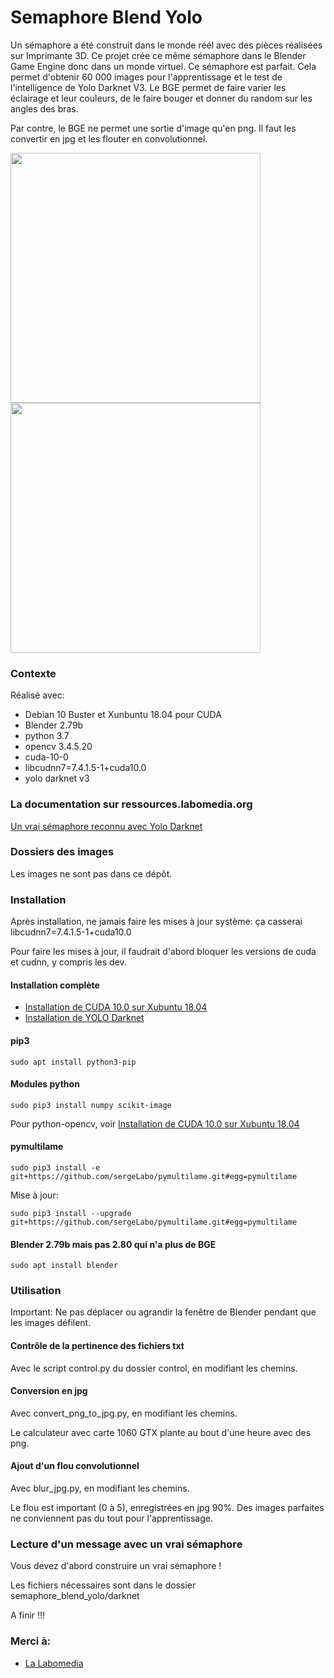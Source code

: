 # Semaphore Blend Yolo

Un sémaphore a été construit dans le monde réél avec des pièces réalisées sur Imprimante 3D.
Ce projet crée ce même sémaphore dans le Blender Game Engine donc dans un monde virtuel. Ce sémaphore est parfait.
Cela permet d'obtenir 60 000 images pour l'apprentissage et le test de l'intelligence de Yolo Darknet V3.
Le BGE permet de faire varier les éclairage et leur couleurs, de le faire bouger et donner du random sur les angles des bras.

Par contre, le BGE ne permet une sortie d'image qu'en png. Il faut les convertir en jpg et les flouter en convolutionnel.

<img src="/doc/shot_106_y.png" width="400" height="400"><img src="/darknet/calcul_3/chart_big_var_12000.png" width="400" height="400">


### Contexte

Réalisé avec:

* Debian 10 Buster et Xunbuntu 18.04 pour CUDA
* Blender 2.79b
* python 3.7
* opencv 3.4.5.20
* cuda-10-0
* libcudnn7=7.4.1.5-1+cuda10.0
* yolo darknet v3

### La documentation sur ressources.labomedia.org

[Un vrai sémaphore reconnu avec Yolo Darknet](https://ressources.labomedia.org/y/yolo_darknet_avec_un_vrai_semaphore)

### Dossiers des images

Les images ne sont pas dans ce dépôt.

### Installation
Après installation, ne jamais faire les mises à jour système: ça casserai libcudnn7=7.4.1.5-1+cuda10.0

Pour faire les mises à jour, il faudrait d'abord bloquer les versions de cuda et cudnn, y compris les dev.

#### Installation complète

* [Installation de CUDA 10.0 sur Xubuntu 18.04](https://ressources.labomedia.org/y/yolo_darknet_sur_un_portable_optimus#installation_de_cuda_100_sur_xubuntu_1804)
* [Installation de YOLO Darknet](https://ressources.labomedia.org/y/yolo_darknet_sur_un_portable_optimus#installation_de_yolo_darknet)

#### pip3

~~~text
sudo apt install python3-pip
~~~

#### Modules python

~~~text
sudo pip3 install numpy scikit-image
~~~

Pour python-opencv, voir [Installation de CUDA 10.0 sur Xubuntu 18.04](https://ressources.labomedia.org/y/yolo_darknet_sur_un_portable_optimus#installation_de_cuda_100_sur_xubuntu_1804)

#### pymultilame

~~~text
sudo pip3 install -e git+https://github.com/sergeLabo/pymultilame.git#egg=pymultilame
~~~

Mise à jour:
~~~text
sudo pip3 install --upgrade git+https://github.com/sergeLabo/pymultilame.git#egg=pymultilame
~~~

#### Blender 2.79b mais pas 2.80 qui n'a plus de BGE

~~~text
sudo apt install blender
~~~

### Utilisation

Important: Ne pas déplacer ou agrandir la fenêtre de Blender pendant que les
images défilent.

#### Contrôle de la pertinence des fichiers txt
Avec le script control.py du dossier control, en modifiant les chemins.

#### Conversion en jpg

Avec convert_png_to_jpg.py, en modifiant les chemins.

Le calculateur avec carte 1060 GTX plante au bout d'une heure avec des png.

#### Ajout d'un flou convolutionnel

Avec blur_jpg.py, en modifiant les chemins.

Le flou est important (0 à 5), enregistrées en jpg 90%. Des images parfaites ne conviennent pas du tout pour l'apprentissage.

### Lecture d'un message avec un vrai sémaphore

Vous devez d'abord construire un vrai sémaphore !

Les fichiers nécessaires sont dans le dossier semaphore_blend_yolo/darknet

A finir !!!


### Merci à:

* [La Labomedia](https://ressources.labomedia.org)
